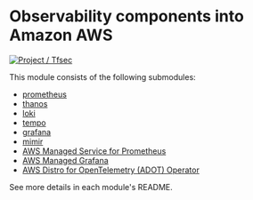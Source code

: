 # Observability components into Amazon AWS

[![Project / Tfsec](https://github.com/nlamirault/terraform-aws-observability/actions/workflows/tfsec.yml/badge.svg)](https://github.com/nlamirault/terraform-aws-observability/actions/workflows/tfsec.yml)

This module consists of the following submodules:

- [prometheus](https://github.com/nlamirault/terraform-aws-observability/tree/master/modules/prometheus)
- [thanos](https://github.com/nlamirault/terraform-aws-observability/tree/master/modules/thanos)
- [loki](https://github.com/nlamirault/terraform-aws-observability/tree/master/modules/loki)
- [tempo](https://github.com/nlamirault/terraform-aws-observability/tree/master/modules/tempo)
- [grafana](https://github.com/nlamirault/terraform-aws-observability/tree/master/modules/grafana)
- [mimir](https://github.com/nlamirault/terraform-aws-observability/tree/master/modules/mimir)
- [AWS Managed Service for Prometheus](https://github.com/nlamirault/terraform-aws-observability/tree/master/modules/amp)
- [AWS Managed Grafana](https://github.com/nlamirault/terraform-aws-observability/tree/master/modules/amg)
- [AWS Distro for OpenTelemetry (ADOT) Operator](https://github.com/nlamirault/terraform-aws-observability/tree/master/modules/adot)

See more details in each module's README.
